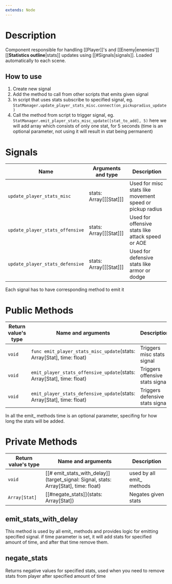 ```yaml
---
extends: Node
---
```


# Description
Component responsible for handling [[Player]]'s and [[Enemy|enemies']] [[__Statistics outline__|stats]] updates using [[#Signals|signals]]. Loaded automatically to each scene.

## How to use
1. Create new signal
2. Add the method to call from other scripts that emits given signal 
3. In script that uses stats subscribe to specified signal, eg. `StatManager.update_player_stats_misc.connect(on_pickupradius_update)`
4. Call the method from script to trigger signal, eg. `StatManager.emit_player_stats_misc_update([stat_to_add], 5)` here we will add array which consists of only one stat, for 5 seconds (time is an optional parameter, not using it will result in stat being permanent)

# Signals 

Name|Arguments and type|Description
-|-|-
`update_player_stats_misc`|stats: Array\[[[Stat]]\]|Used for misc stats like movement speed or pickup radius
`update_player_stats_offensive`|stats: Array\[[[Stat]]\]|Used for offensive stats like attack speed or AOE
`update_player_stats_defensive`|stats: Array\[[[Stat]]\]|Used for defensive stats like armor or dodge

Each signal has to have corresponding method to emit it

# Public Methods

Return value's type|Name and arguments|Description
-|-|-
`void`|`func emit_player_stats_misc_update`(stats: Array[Stat], time: float)|Triggers misc stats signal
`void`|`emit_player_stats_offensive_update`(stats: Array[Stat], time: float)|Triggers offensive stats signal
`void`|`emit_player_stats_defensive_update`(stats: Array[Stat], time: float)|Triggers defensive stats signal

In all the emit_ methods time is an optional parameter, specifing for how long the stats will be added.

# Private Methods
Return value's type|Name and arguments|Description
-|-|-
`void`|[[# emit_stats_with_delay]](target_signal: Signal, stats: Array[Stat], time: float)|used by all emit_ methods
`Array[Stat]`|[[#negate_stats]](stats: Array[Stat])|Negates given stats

## emit_stats_with_delay
This method is used by all emit_ methods and provides logic for emitting specified signal. if time parameter is set, it will add stats for specified amount of time, and after that time remove them.

## negate_stats
Returns negative values for specified stats, used when you need to remove stats from player after specified amount of time
